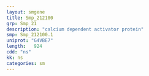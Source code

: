 ```yaml
---
layout: smgene
title: Smp_212100
grp: Smp_21
description: "calcium dependent activator protein"
smp: Smp_212100.1
uniprot: "G4VBE7"
length:   924
cdd: "ns"
kk: ns
categories: sm
---
```

